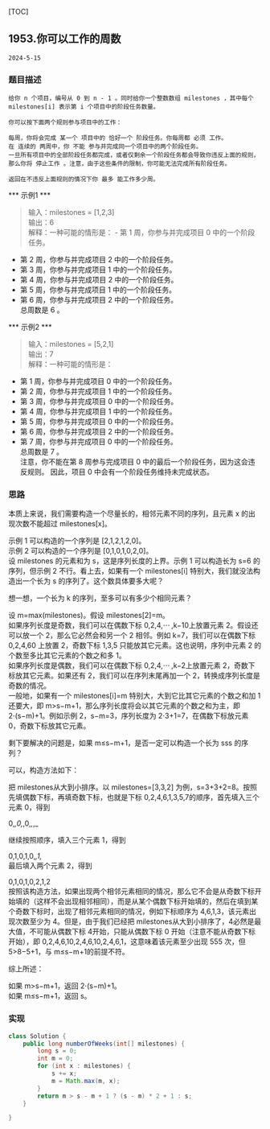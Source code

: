 [TOC]
## 1953.你可以工作的周数

```
2024-5-15
```
### 题目描述
```
给你 n 个项目，编号从 0 到 n - 1 。同时给你一个整数数组 milestones ，其中每个 milestones[i] 表示第 i 个项目中的阶段任务数量。

你可以按下面两个规则参与项目中的工作：

每周，你将会完成 某一个 项目中的 恰好一个 阶段任务。你每周都 必须 工作。
在 连续的 两周中，你 不能 参与并完成同一个项目中的两个阶段任务。
一旦所有项目中的全部阶段任务都完成，或者仅剩余一个阶段任务都会导致你违反上面的规则，那么你将 停止工作 。注意，由于这些条件的限制，你可能无法完成所有阶段任务。

返回在不违反上面规则的情况下你 最多 能工作多少周。
```
*** 示例1 ***
> 输入：milestones = [1,2,3]   
> 输出：6                         
> 解释：一种可能的情形是：
​​​​- 第 1 周，你参与并完成项目 0 中的一个阶段任务。        
- 第 2 周，你参与并完成项目 2 中的一个阶段任务。        
- 第 3 周，你参与并完成项目 1 中的一个阶段任务。        
- 第 4 周，你参与并完成项目 2 中的一个阶段任务。        
- 第 5 周，你参与并完成项目 1 中的一个阶段任务。        
- 第 6 周，你参与并完成项目 2 中的一个阶段任务。            
总周数是 6 。               
        
*** 示例2 ***
> 输入：milestones = [5,2,1]         
> 输出：7           
> 解释：一种可能的情形是：
- 第 1 周，你参与并完成项目 0 中的一个阶段任务。        
- 第 2 周，你参与并完成项目 1 中的一个阶段任务。    
- 第 3 周，你参与并完成项目 0 中的一个阶段任务。    
- 第 4 周，你参与并完成项目 1 中的一个阶段任务。    
- 第 5 周，你参与并完成项目 0 中的一个阶段任务。    
- 第 6 周，你参与并完成项目 2 中的一个阶段任务。    
- 第 7 周，你参与并完成项目 0 中的一个阶段任务。    
总周数是 7 。   
注意，你不能在第 8 周参与完成项目 0 中的最后一个阶段任务，因为这会违反规则。
因此，项目 0 中会有一个阶段任务维持未完成状态。                       
 
### 思路
本质上来说，我们需要构造一个尽量长的，相邻元素不同的序列，且元素 x 的出现次数不能超过 milestones[x]。       

示例 1 可以构造的一个序列是 [2,1,2,1,2,0]。     
示例 2 可以构造的一个序列是 [0,1,0,1,0,2,0]。       
设 milestones 的元素和为 s，这是序列长度的上界。示例 1 可以构造长为 s=6 的序列，但示例 2 不行。看上去，如果有一个 milestones[i] 特别大，我们就没法构造出一个长为 s 的序列了。这个数具体要多大呢？                    

想一想，一个长为 k 的序列，至多可以有多少个相同元素？                        

设 m=max⁡(milestones)。假设 milestones[2]=m。           
如果序列长度是奇数，我们可以在偶数下标 0,2,4,⋯ ,k−10上放置元素 2。假设还可以放一个 2，那么它必然会和另一个 2 相邻。例如 k=7，我们可以在偶数下标 0,2,4,60 上放置 2，奇数下标 1,3,5 只能放其它元素。这也说明，序列中元素 2 的个数至多比其它元素的个数之和多 1。           
如果序列长度是偶数，我们可以在偶数下标 0,2,4,⋯ ,k−2上放置元素 2，奇数下标放其它元素。如果还有 2，我们可以在序列末尾再加一个 2，转换成序列长度是奇数的情况。         
一般地，如果有一个 milestones[i]=m 特别大，大到它比其它元素的个数之和加 1 还要大，即 m>s−m+1，那么序列长度将会以其它元素的个数之和为主，即 2⋅(s−m)+1。例如示例 2，s−m=3，序列长度为 2⋅3+1=7，在偶数下标放元素 0，奇数下标放其它元素。       

剩下要解决的问题是，如果 m≤s−m+1，是否一定可以构造一个长为 sss 的序列？

可以，构造方法如下：        

把 milestones从大到小排序。以 milestones=[3,3,2] 为例，s=3+3+2=8。按照先填偶数下标，再填奇数下标，也就是下标 0,2,4,6,1,3,5,7的顺序，首先填入三个元素 0，得到        

0,_,0,_,0,_,_,_

继续按照顺序，填入三个元素 1，得到

0,1,0,1,0,_,1,_     
最后填入两个元素 2，得到

0,1,0,1,0,2,1,2         
按照该构造方法，如果出现两个相邻元素相同的情况，那么它不会是从奇数下标开始填的（这样不会出现相邻相同），而是从某个偶数下标开始填的，然后在填到某个奇数下标时，出现了相邻元素相同的情况，例如下标顺序为 4,6,1,3，该元素出现次数至少为 4。但是，由于我们已经把 milestones从大到小排序了，4必然是最大值，不可能从偶数下标 4开始，只能从偶数下标 0 开始（注意不能从奇数下标开始），即 0,2,4,6,10,2,4,6,10,2,4,6,1，这意味着该元素至少出现 555 次，但 5>8−5+1，与 m≤s−m+1的前提不符。        

综上所述：

如果 m>s−m+1，返回 2⋅(s−m)+1。                   
如果 m≤s−m+1，返回 s。          
### 实现
```java
class Solution {
    public long numberOfWeeks(int[] milestones) {
        long s = 0;
        int m = 0;
        for (int x : milestones) {
            s += x;
            m = Math.max(m, x);
        }
        return m > s - m + 1 ? (s - m) * 2 + 1 : s;
    }

}
```